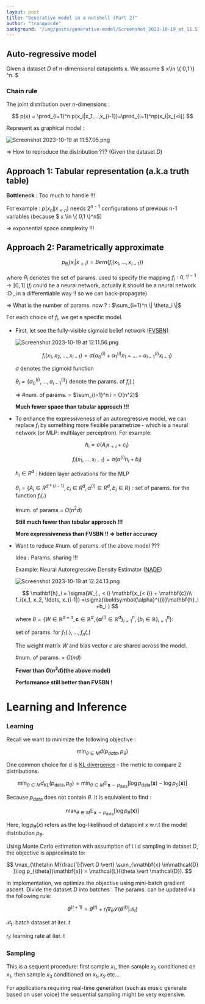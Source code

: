 ```yaml
---
layout: post
title: "Generative model in a nutshell (Part 2)"
author: "tranquocde"
background: "/img/posts/generative-model/Screenshot_2023-10-19_at_11.57.05.png"
---
```



## Auto-regressive model

Given a dataset $D$ of n-dimensional datapoints x. We assume $ x\in \\{ 0,1 \\} ^n. $

### Chain rule

The joint distribution over n-dimensions : 

$$
p(x) = \prod_{i=1}^n p(x_i|x_1,...,x_{i-1})=\prod_{i=1}^np(x_i|x_{<i})
$$

Represent as graphical model : 

![Screenshot 2023-10-19 at 11.57.05.png](/img/posts/generative-model/Screenshot_2023-10-19_at_11.57.05.png)

⇒ How to reproduce the distribution ??? (Given the dataset $D$)

## Approach 1: Tabular representation (a.k.a truth table)

**Bottleneck** : Too much to handle !!!

For example : $p(x_n\|x_{<n})$ needs $2^{n-1}$ configurations of previous n-1 variables (because $ x \in \\{ 0,1 \\}^n$)

⇒ exponential space complexity !!!

## Approach 2: Parametrically approximate

$$
p_{\theta_i}(x_i|x_{<i})=Bern(f_i(x_1,...,x_{i-1}))
$$

where $\theta_i$ denotes the set of params. used to specify the mapping $f_i:{0,1}^{i-1}\rightarrow[0,1]$ ($f_i$ could be a neural network, actually it should be a neural network :D , in a differentiable way !! so we can back-propagate)

⇒ What is the number of params. now ? : $\sum_{i=1}^n \| \theta_i \|$

For each choice of $f_i$, we get a specific model. 

- First, let see the fully-visible sigmoid belief network ([FVSBN)](https://proceedings.neurips.cc/paper_files/paper/1995/file/55b1927fdafef39c48e5b73b5d61ea60-Paper.pdf)
    
    ![Screenshot 2023-10-19 at 12.11.56.png](/img/posts/generative-model/Screenshot_2023-10-19_at_12.11.56.png)
    
    $$
    f_i(x_1, x_2, \ldots, x_{i-1}) =\sigma(\alpha^{(i)}_0 + \alpha^{(i)}_1 x_1 + \ldots + \alpha^{(i)}_{i-1} x_{i-1})
    $$
    
    $\sigma$ denotes the sigmoid function
    
    $\theta_i = \{ \alpha_0^{(i)},...,\alpha_{i-1}^{(i)}\}$ denote the params. of $f_i(.)$
    
    ⇒ #num. of params. = $\sum_{i=1}^n i = O(n^2)$
    
    **Much fewer space than tabular approach !!!**
    
- To enhance the expressiveness of an autoregressive model, we can replace $f_i$ by something more flexible parametrize - which is a neural network (or MLP: multilayer perceptron). For example:
    
    $$
    h_i = \sigma(A_ix_{<i}+c_i)
    $$
    
    $$
    f_i(x_1,...,x_{i-1}) = \sigma(\alpha^{(i)}h_i+b_i)
    $$
    
    $h_i\in R^d$ : hidden layer activations for the MLP
    
    $\theta_i=\{A_i\in R^{d*(i-1)},c_i\in R^d,\alpha^{(i)}\in R^d,b_i \in R\}$ : set of params. for the function $f_i(.)$
    
    #num. of params = $O(n^2d)$
    
    **Still much fewer than tabular approach !!!**
    
    **More expressiveness than FVSBN !! ⇒ better accuracy**
    
- Want to reduce #num. of params. of the above model ???
    
    Idea : Params. sharing !!!
    
    Example: Neural Autoregressive Density Estimator ([NADE](http://proceedings.mlr.press/v15/larochelle11a/larochelle11a.pdf))
    
    ![Screenshot 2023-10-19 at 12.24.13.png](/img/posts/generative-model/Screenshot_2023-10-19_at_12.24.13.png)
    
    $$
    \mathbf{h}_i = \sigma(W_{., < i} \mathbf{x_{< i}} + \mathbf{c})\\
    f_i(x_1, x_2, \ldots, x_{i-1}) =\sigma(\boldsymbol{\alpha}^{(i)}\mathbf{h}_i +b_i )
    $$
    
    where $\theta=\{W\in \mathbb{R}^{d\times n}, \mathbf{c} \in \mathbb{R}^d, \{\boldsymbol{\alpha}^{(i)}\in \mathbb{R}^d\}^n_{i=1}, \{b_i \in \mathbb{R}\}^n_{i=1}\}$:
    
    set of params. for $f_1(.),...,f_n(.)$
    
    The weight matrix $W$ and bias vector $c$ are shared across the model.
    
    #num. of params. = $O(nd)$
    
    **Fewer than $O(n^2d)$(the above model)**
    
    **Performance still better than FVSBN !**
    

# Learning and Inference

### Learning

Recall we want to minimize the following objective : 

$$
\min_{\theta \in M}d(p_{data},p_{\theta})
$$

One common choice for d is [KL divergence](https://towardsdatascience.com/understanding-kl-divergence-f3ddc8dff254#:~:text=KL%20divergence%20is%20a%20non,distributions%20are%20from%20each%20other.) - the metric to compare 2 distributions.

$$
\min_{\theta\in M}d_{KL}
(p_{\mathrm{data}}, p_{\theta}) = \min_{\theta \in M }\mathbb{E}_{\mathbf{x} \sim p_{\mathrm{data}} }\left[\log p_{\mathrm{data}}(\mathbf{x}) - \log p_{\theta}(\mathbf{x})\right]
$$

Because $p_{data}$ does not contain $\theta$. It is equivalent to find : 

$$
\max_{\theta \in M} \mathbb{E}_{\mathbf{x} \sim p_{\mathrm{data}} }\left[ \log p_{\theta}(\mathbf{x})\right]
$$

Here, $\log p_{\theta}(x)$  refers as the log-likelihood of datapoint x w.r.t the model distribution $p_{\theta}$.

Using Monte Carlo estimation with assumption of i.i.d sampling in dataset $D$, the objective is approximate to: 

$$
\max_{\theta\in M}\frac{1}{\vert D \vert} \sum_{\mathbf{x} \in\mathcal{D} }\log p_{\theta}(\mathbf{x}) = \mathcal{L}(\theta \vert \mathcal{D}).
$$

In implementation, we optimize the objective using mini-batch gradient ascent. Divide the dataset $D$ into batches . The params. can be updated via the following rule: 

$$
\theta^{(t+1)} = \theta^{(t)} + r_t \nabla_\theta\mathcal{L}(\theta^{(t)} \vert \mathcal{B}_t)
$$

 $\mathcal{B}_t$: batch dataset at iter. $t$

$r_t$: learning rate at iter. t

### Sampling

This is a sequent procedure: first sample $x_1$, then sample $x_2$ conditioned on $x_1$, then sample $x_3$ conditioned on $x_1,x_2$ etc…

For applications requiring real-time generation (such as music generate based on user voice) the sequential sampling might be very expensive.
